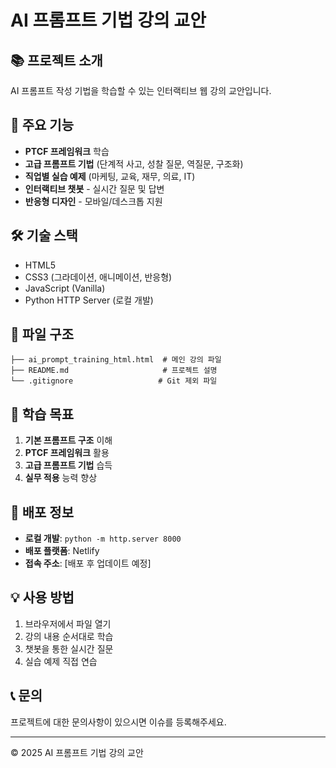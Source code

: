 # AI 프롬프트 기법 강의 교안

## 📚 프로젝트 소개

AI 프롬프트 작성 기법을 학습할 수 있는 인터랙티브 웹 강의 교안입니다.

## 🚀 주요 기능

- **PTCF 프레임워크** 학습
- **고급 프롬프트 기법** (단계적 사고, 성찰 질문, 역질문, 구조화)
- **직업별 실습 예제** (마케팅, 교육, 재무, 의료, IT)
- **인터랙티브 챗봇** - 실시간 질문 및 답변
- **반응형 디자인** - 모바일/데스크톱 지원

## 🛠️ 기술 스택

- HTML5
- CSS3 (그라데이션, 애니메이션, 반응형)
- JavaScript (Vanilla)
- Python HTTP Server (로컬 개발)

## 📁 파일 구조

```
├── ai_prompt_training_html.html  # 메인 강의 파일
├── README.md                     # 프로젝트 설명
└── .gitignore                   # Git 제외 파일
```

## 🎯 학습 목표

1. **기본 프롬프트 구조** 이해
2. **PTCF 프레임워크** 활용
3. **고급 프롬프트 기법** 습득
4. **실무 적용** 능력 향상

## 🚀 배포 정보

- **로컬 개발**: `python -m http.server 8000`
- **배포 플랫폼**: Netlify
- **접속 주소**: [배포 후 업데이트 예정]

## 💡 사용 방법

1. 브라우저에서 파일 열기
2. 강의 내용 순서대로 학습
3. 챗봇을 통한 실시간 질문
4. 실습 예제 직접 연습

## 📞 문의

프로젝트에 대한 문의사항이 있으시면 이슈를 등록해주세요.

---

© 2025 AI 프롬프트 기법 강의 교안 
